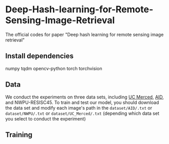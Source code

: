 # Deep-Hash-learning-for-Remote-Sensing-Image-Retrieval
The official codes for paper "Deep hash learning for remote sensing image retrieval"

## Install dependencies
  numpy
  tqdm
  opencv-python
  torch
  torchvision
## Data
We conduct the experiments on three data sets, including [UC Merced](http://weegee.vision.ucmerced.edu/datasets/landuse.html), [AID](https://captain-whu.github.io/AID/), and NWPU-RESISC45. To train and test our model, you should download the data set and modify each image's path in the `dataset/AID/.txt` or `dataset/NWPU/.txt` or `dataset/UC_Merced/.txt` (depending which data set you select to conduct the experiment)

## Training
